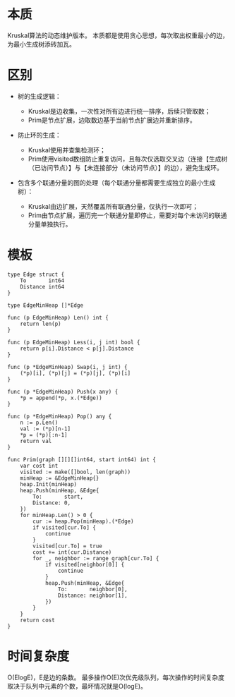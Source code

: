 # 本质

Kruskal算法的动态维护版本。
本质都是使用贪心思想，每次取出权重最小的边，为最小生成树添砖加瓦。

# 区别

- 树的生成逻辑：

    - Kruskal是边收集，一次性对所有边进行统一排序，后续只管取数；
    - Prim是节点扩展，边取数边基于当前节点扩展边并重新排序。

- 防止环的生成：

    - Kruskal使用并查集检测环；
    - Prim使用visited数组防止重复访问，且每次仅选取交叉边（连接【生成树（已访问节点）】与【未连接部分（未访问节点）】的边），避免生成环。

- 包含多个联通分量的图的处理（每个联通分量都需要生成独立的最小生成树）：

    - Kruskal由边扩展，天然覆盖所有联通分量，仅执行一次即可；
    - Prim由节点扩展，遍历完一个联通分量即停止，需要对每个未访问的联通分量单独执行。

# 模板

```
type Edge struct {
	To       int64
	Distance int64
}

type EdgeMinHeap []*Edge

func (p EdgeMinHeap) Len() int {
	return len(p)
}

func (p EdgeMinHeap) Less(i, j int) bool {
	return p[i].Distance < p[j].Distance
}

func (p *EdgeMinHeap) Swap(i, j int) {
	(*p)[i], (*p)[j] = (*p)[j], (*p)[i]
}

func (p *EdgeMinHeap) Push(x any) {
	*p = append(*p, x.(*Edge))
}

func (p *EdgeMinHeap) Pop() any {
	n := p.Len()
	val := (*p)[n-1]
	*p = (*p)[:n-1]
	return val
}

func Prim(graph [][][]int64, start int64) int {
	var cost int
	visited := make([]bool, len(graph))
	minHeap := &EdgeMinHeap{}
	heap.Init(minHeap)
	heap.Push(minHeap, &Edge{
		To:       start,
		Distance: 0,
	})
	for minHeap.Len() > 0 {
		cur := heap.Pop(minHeap).(*Edge)
		if visited[cur.To] {
			continue
		}
		visited[cur.To] = true
		cost += int(cur.Distance)
		for _, neighbor := range graph[cur.To] {
			if visited[neighbor[0]] {
				continue
			}
			heap.Push(minHeap, &Edge{
				To:       neighbor[0],
				Distance: neighbor[1],
			})
		}
	}
	return cost
}
```

# 时间复杂度

O(ElogE)，E是边的条数。
最多操作O(E)次优先级队列，每次操作的时间复杂度取决于队列中元素的个数，最坏情况就是O(logE)。